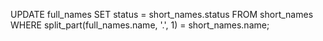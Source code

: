 UPDATE full_names
SET status = short_names.status
FROM short_names
WHERE split_part(full_names.name, '.', 1) = short_names.name;
